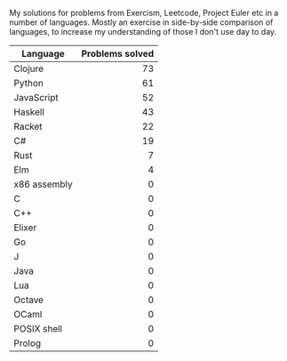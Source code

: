 
My solutions for problems from Exercism, Leetcode, Project Euler etc in a
number of languages. Mostly an exercise in side-by-side comparison of languages,
to increase my understanding of those I don't use day to day.

| Language | Problems solved |
| --- | --: |
| Clojure | 73 |
| Python | 61 |
| JavaScript | 52 |
| Haskell | 43 |
| Racket | 22 |
| C# | 19 |
| Rust | 7 |
| Elm | 4 |
| x86 assembly | 0 |
| C | 0 |
| C++ | 0 |
| Elixer | 0 |
| Go | 0 |
| J | 0 |
| Java | 0 |
| Lua | 0 |
| Octave | 0 |
| OCaml | 0 |
| POSIX shell | 0 |
| Prolog | 0 |

